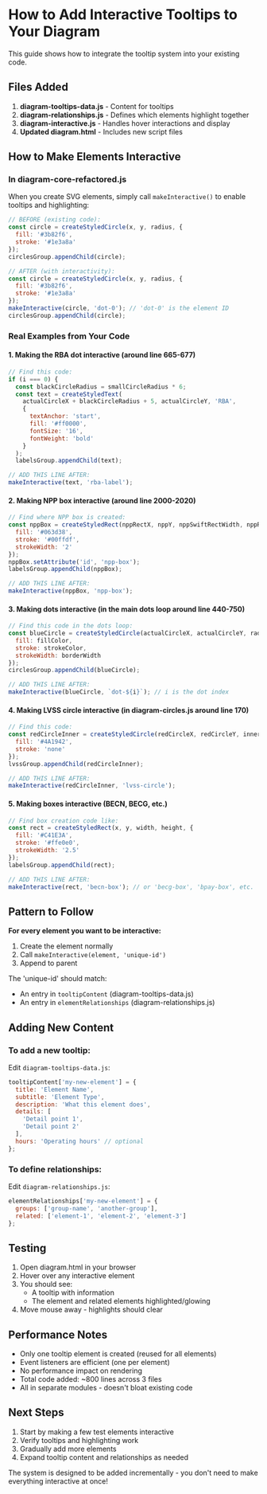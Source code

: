 # How to Add Interactive Tooltips to Your Diagram

This guide shows how to integrate the tooltip system into your existing code.

## Files Added

1. **diagram-tooltips-data.js** - Content for tooltips
2. **diagram-relationships.js** - Defines which elements highlight together
3. **diagram-interactive.js** - Handles hover interactions and display
4. **Updated diagram.html** - Includes new script files

## How to Make Elements Interactive

### In diagram-core-refactored.js

When you create SVG elements, simply call `makeInteractive()` to enable tooltips and highlighting:

```javascript
// BEFORE (existing code):
const circle = createStyledCircle(x, y, radius, {
  fill: '#3b82f6',
  stroke: '#1e3a8a'
});
circlesGroup.appendChild(circle);

// AFTER (with interactivity):
const circle = createStyledCircle(x, y, radius, {
  fill: '#3b82f6',
  stroke: '#1e3a8a'
});
makeInteractive(circle, 'dot-0'); // 'dot-0' is the element ID
circlesGroup.appendChild(circle);
```

### Real Examples from Your Code

#### 1. Making the RBA dot interactive (around line 665-677)

```javascript
// Find this code:
if (i === 0) {
  const blackCircleRadius = smallCircleRadius * 6;
  const text = createStyledText(
    actualCircleX + blackCircleRadius + 5, actualCircleY, 'RBA',
    {
      textAnchor: 'start',
      fill: '#ff0000',
      fontSize: '16',
      fontWeight: 'bold'
    }
  );
  labelsGroup.appendChild(text);

// ADD THIS LINE AFTER:
makeInteractive(text, 'rba-label');
```

#### 2. Making NPP box interactive (around line 2000-2020)

```javascript
// Find where NPP box is created:
const nppBox = createStyledRect(nppRectX, nppY, nppSwiftRectWidth, nppRectHeight + 5, {
  fill: '#063d38',
  stroke: '#00ffdf',
  strokeWidth: '2'
});
nppBox.setAttribute('id', 'npp-box');
labelsGroup.appendChild(nppBox);

// ADD THIS LINE AFTER:
makeInteractive(nppBox, 'npp-box');
```

#### 3. Making dots interactive (in the main dots loop around line 440-750)

```javascript
// Find this code in the dots loop:
const blueCircle = createStyledCircle(actualCircleX, actualCircleY, radius, {
  fill: fillColor,
  stroke: strokeColor,
  strokeWidth: borderWidth
});
circlesGroup.appendChild(blueCircle);

// ADD THIS LINE AFTER:
makeInteractive(blueCircle, `dot-${i}`); // i is the dot index
```

#### 4. Making LVSS circle interactive (in diagram-circles.js around line 170)

```javascript
// Find this code:
const redCircleInner = createStyledCircle(redCircleX, redCircleY, innerRadius, {
  fill: '#4A1942',
  stroke: 'none'
});
lvssGroup.appendChild(redCircleInner);

// ADD THIS LINE AFTER:
makeInteractive(redCircleInner, 'lvss-circle');
```

#### 5. Making boxes interactive (BECN, BECG, etc.)

```javascript
// Find box creation code like:
const rect = createStyledRect(x, y, width, height, {
  fill: '#C41E3A',
  stroke: '#ffe0e0',
  strokeWidth: '2.5'
});
labelsGroup.appendChild(rect);

// ADD THIS LINE AFTER:
makeInteractive(rect, 'becn-box'); // or 'becg-box', 'bpay-box', etc.
```

## Pattern to Follow

**For every element you want to be interactive:**

1. Create the element normally
2. Call `makeInteractive(element, 'unique-id')`
3. Append to parent

The 'unique-id' should match:
- An entry in `tooltipContent` (diagram-tooltips-data.js)
- An entry in `elementRelationships` (diagram-relationships.js)

## Adding New Content

### To add a new tooltip:

Edit `diagram-tooltips-data.js`:

```javascript
tooltipContent['my-new-element'] = {
  title: 'Element Name',
  subtitle: 'Element Type',
  description: 'What this element does',
  details: [
    'Detail point 1',
    'Detail point 2'
  ],
  hours: 'Operating hours' // optional
};
```

### To define relationships:

Edit `diagram-relationships.js`:

```javascript
elementRelationships['my-new-element'] = {
  groups: ['group-name', 'another-group'],
  related: ['element-1', 'element-2', 'element-3']
};
```

## Testing

1. Open diagram.html in your browser
2. Hover over any interactive element
3. You should see:
   - A tooltip with information
   - The element and related elements highlighted/glowing
4. Move mouse away - highlights should clear

## Performance Notes

- Only one tooltip element is created (reused for all elements)
- Event listeners are efficient (one per element)
- No performance impact on rendering
- Total code added: ~800 lines across 3 files
- All in separate modules - doesn't bloat existing code

## Next Steps

1. Start by making a few test elements interactive
2. Verify tooltips and highlighting work
3. Gradually add more elements
4. Expand tooltip content and relationships as needed

The system is designed to be added incrementally - you don't need to make everything interactive at once!
